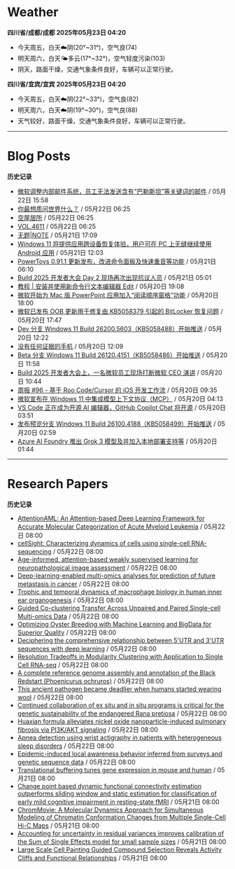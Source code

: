 # Weather
<!--qweather:start-->
**四川省/成都/成都 2025年05月23日 04:20**
- 今天周五，白天☁️阴(20°~31°)，空气良(74)
- 明天周六，白天🌤️多云(17°~32°)，空气轻度污染(103)
- 阴天，路面干燥，交通气象条件良好，车辆可以正常行驶。

**四川省/宜宾/宜宾 2025年05月23日 04:20**
- 今天周五，白天☁️阴(22°~33°)，空气良(82)
- 明天周六，白天☁️阴(19°~30°)，空气良(88)
- 天气较好，路面干燥，交通气象条件良好，车辆可以正常行驶。
<!--qweather:end-->
---
# Blog Posts
<!--rss-blogs:start-->
**历史记录**
- [微软调整内部邮件系统，员工无法发送含有“巴勒斯坦”等关键词的邮件](https://windiscover.com/posts/microsoft-internal-email-system-changes-block-palestine-gaza-emails.html) / 05月22日 15:58
- [你最想质问世界什么？](http://m.wufazhuce.com/question/4372) / 05月22日 06:25
- [空屋居所](http://m.wufazhuce.com/article/6800) / 05月22日 06:25
- [VOL.4611](http://m.wufazhuce.com/one/4767) / 05月22日 06:25
- [无题|NOTE](https://hp-l.github.io/2025/05/21/170905/) / 05月21日 17:09
- [Windows 11 将提供应用跨设备恢复体验，用户可在 PC 上无缝继续使用 Android 应用](https://windiscover.com/posts/windows-11-cross-device-resume-experience-android-app-windows.html) / 05月21日 12:03
- [PowerToys 0.91.1 更新发布，改进命令面板及快速重音等功能](https://windiscover.com/posts/powertoys-0-91-1-update-fixes-cmdpal-workspaces-and-quick-accent.html) / 05月21日 06:10
- [Build 2025 开发者大会 Day 2 现场再次出现抗议人员](https://windiscover.com/posts/build-2025-day-2-jay-parikh-speech-got-interrupted-by-a-protester.html) / 05月21日 05:01
- [教程 | 安装并使用新命令行文本编辑器 Edit](https://windiscover.com/posts/install-and-use-edit-the-new-editor-made-by-microsoft-in-windows-terminal.html) / 05月20日 19:08
- [微软开始为 Mac 版 PowerPoint 应用加入“阅读顺序窗格”功能](https://windiscover.com/posts/reading-order-pane-is-coming-to-powerpoint-for-mac.html) / 05月20日 18:00
- [微软已发布 OOB 更新用于修复由 KB5058379 引起的 BitLocker 恢复问题](https://windiscover.com/posts/microsoft-released-an-oob-update-kb5061768-to-fix-kb5058379-bitlocker-issue.html) / 05月20日 17:47
- [Dev 分支 Windows 11 Build 26200.5603（KB5058488）开始推送](https://windiscover.com/posts/windows-11-build-26200-kb5058488.html) / 05月20日 12:22
- [没有任何证据的手机](https://xingbianren.cn/post/305.html) / 05月20日 12:09
- [Beta 分支 Windows 11 Build 26120.4151（KB5058486）开始推送](https://windiscover.com/posts/windows-11-build-26120-kb5058486.html) / 05月20日 11:58
- [Build 2025 开发者大会上，一名微软员工现场打断微软 CEO 演讲](https://windiscover.com/posts/microsoft-employee-interrupt-build-conference-satya-nadella-speech.html) / 05月20日 10:44
- [周报 #96 - 基于 Roo Code/Cursor 的 iOS 开发工作流](https://www.pseudoyu.com/posts/weekly_review_96) / 05月20日 09:35
- [微软宣布在 Windows 11 中集成模型上下文协议（MCP）](https://windiscover.com/posts/windows-11-mcp-future-agentic-computing.html) / 05月20日 04:13
- [VS Code 正在成为开源 AI 编辑器，GitHub Copilot Chat 将开源](https://windiscover.com/posts/vs-code-open-source-ai-editor-github-copilot-chat-open-source.html) / 05月20日 03:51
- [发布预览分支 Windows 11 Build 26100.4188（KB5058499）开始推送](https://windiscover.com/posts/windows-11-build-26100-kb5058499.html) / 05月20日 02:59
- [Azure AI Foundry 推出 Grok 3 模型及并加入本地部署支持等](https://windiscover.com/posts/azure-ai-foundry-grok-3-models-and-foundry-local.html) / 05月20日 01:44
<!--rss-blogs:end-->
---
# Research Papers
<!--rss-papers:start-->
**历史记录**
- [AttentionAML: An Attention-based Deep Learning Framework for Accurate Molecular Categorization of Acute Myeloid Leukemia](https://www.biorxiv.org/content/10.1101/2025.05.20.655179v1?rss=1) / 05月22日 08:00
- [cellSight: Characterizing dynamics of cells using single-cell RNA-sequencing](https://www.biorxiv.org/content/10.1101/2025.05.16.654572v1?rss=1) / 05月22日 08:00
- [Age-informed, attention-based weakly supervised learning for neuropathological image assessment](https://www.biorxiv.org/content/10.1101/2025.05.16.654510v1?rss=1) / 05月22日 08:00
- [Deep-learning-enabled multi-omics analyses for prediction of future metastasis in cancer](https://www.biorxiv.org/content/10.1101/2025.05.16.654579v1?rss=1) / 05月22日 08:00
- [Trophic and temporal dynamics of macrophage biology in human inner ear organogenesis](https://www.biorxiv.org/content/10.1101/2025.05.16.654631v1?rss=1) / 05月22日 08:00
- [Guided Co-clustering Transfer Across Unpaired and Paired Single-cell Multi-omics Data](https://www.biorxiv.org/content/10.1101/2025.05.16.654635v1?rss=1) / 05月22日 08:00
- [Optimizing Oyster Breeding with Machine Learning and BigData for Superior Quality](https://www.biorxiv.org/content/10.1101/2025.05.16.654565v1?rss=1) / 05月22日 08:00
- [Deciphering the comprehensive relationship between 5'UTR and 3'UTR sequences with deep learning](https://www.biorxiv.org/content/10.1101/2025.05.17.654644v1?rss=1) / 05月22日 08:00
- [Resolution Tradeoffs in Modularity Clustering with Application to Single Cell RNA-seq](https://www.biorxiv.org/content/10.1101/2025.05.20.655159v1?rss=1) / 05月22日 08:00
- [A complete reference genome assembly and annotation of the Black Redstart (Phoenicurus ochruros)](https://www.biorxiv.org/content/10.1101/2025.05.21.655187v1?rss=1) / 05月22日 08:00
- [This ancient pathogen became deadlier when humans started wearing wool](https://www.nature.com/articles/d41586-025-01631-w) / 05月22日 08:00
- [Continued collaboration of ex situ and in situ programs is critical for the genetic sustainability of the endangered Rana pretiosa](https://www.nature.com/articles/s41598-025-01483-4) / 05月22日 08:00
- [Huaxian formula alleviates nickel oxide nanoparticle-induced pulmonary fibrosis via PI3K/AKT signaling](https://www.nature.com/articles/s41598-025-01899-y) / 05月22日 08:00
- [Apnea detection using wrist actigraphy in patients with heterogeneous sleep disorders](https://www.nature.com/articles/s41598-025-01430-3) / 05月22日 08:00
- [Epidemic-induced local awareness behavior inferred from surveys and genetic sequence data](https://www.nature.com/articles/s41467-025-59508-5) / 05月22日 08:00
- [Translational buffering tunes gene expression in mouse and human](https://www.biorxiv.org/content/10.1101/2025.05.16.654561v1?rss=1) / 05月21日 08:00
- [Change point based dynamic functional connectivity estimation outperforms sliding window and static estimation for classification of early mild cognitive impairment in resting-state fMRI](https://www.biorxiv.org/content/10.1101/2025.05.16.654552v1?rss=1) / 05月21日 08:00
- [ChromMovie: A Molecular Dynamics Approach for Simultaneous Modeling of Chromatin Conformation Changes from Multiple Single-Cell Hi-C Maps](https://www.biorxiv.org/content/10.1101/2025.05.16.654550v1?rss=1) / 05月21日 08:00
- [Accounting for uncertainty in residual variances improves calibration of the Sum of Single Effects model for small sample sizes](https://www.biorxiv.org/content/10.1101/2025.05.16.654543v1?rss=1) / 05月21日 08:00
- [Large Scale Cell Painting Guided Compound Selection Reveals Activity Cliffs and Functional Relationships](https://www.biorxiv.org/content/10.1101/2025.05.16.654292v1?rss=1) / 05月21日 08:00
<!--rss-papers:end-->
